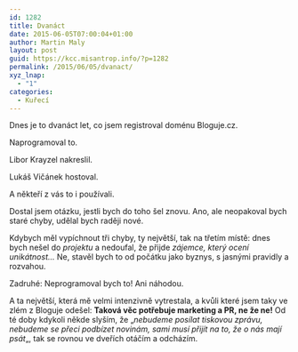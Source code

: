 ```yaml
---
id: 1282
title: Dvanáct
date: 2015-06-05T07:00:04+01:00
author: Martin Maly
layout: post
guid: https://kcc.misantrop.info/?p=1282
permalink: /2015/06/05/dvanact/
xyz_lnap:
  - "1"
categories:
  - Kuřecí
---
```

Dnes je to dvanáct let, co jsem registroval doménu Bloguje.cz.

Naprogramoval to.

Libor Krayzel nakreslil.

Lukáš Vičánek hostoval.

A někteří z vás to i používali.

Dostal jsem otázku, jestli bych do toho šel znovu. Ano, ale neopakoval bych staré chyby, udělal bych raději nové.

Kdybych měl vypíchnout tři chyby, ty největší, tak na třetím místě: dnes bych nešel do _projektu_ a nedoufal, že přijde _zájemce, který ocení unikátnost&#8230;_ Ne, stavěl bych to od počátku jako byznys, s jasnými pravidly a rozvahou.

Zadruhé: Neprogramoval bych to! Ani náhodou.

A ta největší, která mě velmi intenzivně vytrestala, a kvůli které jsem taky ve zlém z Bloguje odešel: **Taková věc potřebuje marketing a PR, ne že ne!** Od té doby kdykoli někde slyším, že &#8222;_nebudeme posílat tiskovou zprávu, nebudeme se přeci podbízet novinám, sami musí přijít na to, že o nás mají psát_&#8222;, tak se rovnou ve dveřích otáčím a odcházím.